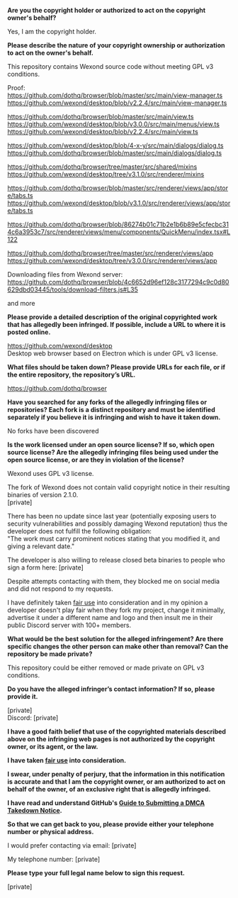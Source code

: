 **Are you the copyright holder or authorized to act on the copyright owner's behalf?**

Yes, I am the copyright holder.

**Please describe the nature of your copyright ownership or authorization to act on the owner's behalf.**

This repository contains Wexond source code without meeting GPL v3 conditions.

Proof:  
https://github.com/dothq/browser/blob/master/src/main/view-manager.ts  
https://github.com/wexond/desktop/blob/v2.2.4/src/main/view-manager.ts

https://github.com/dothq/browser/blob/master/src/main/view.ts  
https://github.com/wexond/desktop/blob/v3.0.0/src/main/menus/view.ts  
https://github.com/wexond/desktop/blob/v2.2.4/src/main/view.ts

https://github.com/wexond/desktop/blob/4-x-y/src/main/dialogs/dialog.ts  
https://github.com/dothq/browser/blob/master/src/main/dialogs/dialog.ts

https://github.com/dothq/browser/tree/master/src/shared/mixins  
https://github.com/wexond/desktop/tree/v3.1.0/src/renderer/mixins

https://github.com/dothq/browser/blob/master/src/renderer/views/app/store/tabs.ts  
https://github.com/wexond/desktop/blob/v3.1.0/src/renderer/views/app/store/tabs.ts

https://github.com/dothq/browser/blob/86274b01c71b2e1b6b89e5cfecbc314c6a3953c7/src/renderer/views/menu/components/QuickMenu/index.tsx#L122

https://github.com/dothq/browser/tree/master/src/renderer/views/app  
https://github.com/wexond/desktop/tree/v3.0.0/src/renderer/views/app

Downloading files from Wexond server:  
https://github.com/dothq/browser/blob/4c6652d96ef128c3177294c9c0d80629dbd03445/tools/download-filters.js#L35

and more

**Please provide a detailed description of the original copyrighted work that has allegedly been infringed. If possible, include a URL to where it is posted online.**

https://github.com/wexond/desktop  
Desktop web browser based on Electron which is under GPL v3 license.

**What files should be taken down? Please provide URLs for each file, or if the entire repository, the repository’s URL.**

https://github.com/dothq/browser

**Have you searched for any forks of the allegedly infringing files or repositories? Each fork is a distinct repository and must be identified separately if you believe it is infringing and wish to have it taken down.**

No forks have been discovered

**Is the work licensed under an open source license? If so, which open source license? Are the allegedly infringing files being used under the open source license, or are they in violation of the license?**

Wexond uses GPL v3 license.

The fork of Wexond does not contain valid copyright notice in their resulting binaries of version 2.1.0.  
[private]

There has been no update since last year (potentially exposing users to security vulnerabilities and possibly damaging Wexond reputation) thus the developer does not fulfill the following obligation:  
"The work must carry prominent notices stating that you modified it, and giving a relevant date."

The developer is also willing to release closed beta binaries to people who sign a form here: [private]

Despite attempts contacting with them, they blocked me on social media and did not respond to my requests.

I have definitely taken [fair use](https://www.lumendatabase.org/topics/22) into consideration and in my opinion a developer doesn't play fair when they fork my project, change it minimally, advertise it under a different name and logo and then insult me in their public Discord server with 100+ members.

**What would be the best solution for the alleged infringement? Are there specific changes the other person can make other than removal? Can the repository be made private?**

This repository could be either removed or made private on GPL v3 conditions.

**Do you have the alleged infringer’s contact information? If so, please provide it.**

[private]  
Discord: [private]

**I have a good faith belief that use of the copyrighted materials described above on the infringing web pages is not authorized by the copyright owner, or its agent, or the law.**

**I have taken <a href="https://www.lumendatabase.org/topics/22">fair use</a> into consideration.**

**I swear, under penalty of perjury, that the information in this notification is accurate and that I am the copyright owner, or am authorized to act on behalf of the owner, of an exclusive right that is allegedly infringed.**

**I have read and understand GitHub's <a href="https://help.github.com/articles/guide-to-submitting-a-dmca-takedown-notice/">Guide to Submitting a DMCA Takedown Notice</a>.**

**So that we can get back to you, please provide either your telephone number or physical address.**

I would prefer contacting via email: [private]

My telephone number: [private]

**Please type your full legal name below to sign this request.**

[private]
